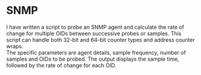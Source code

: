 # SNMP
I have written a script to probe an SNMP agent and calculate the rate of change for multiple OIDs between successive probes or samples. 
This script can handle both 32-bit and 64-bit counter types and address counter wraps.  
The specific parameters are agent details, sample frequency, number of samples and OIDs to be probed. 
The output displays the sample time, followed by the rate of change for each OID.

